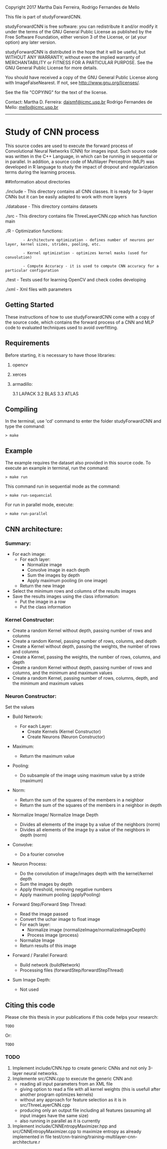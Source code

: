Copyright 2017 Martha Dais Ferreira, Rodrigo Fernandes de Mello

This file is part of studyForwardCNN.

studyForwardCNN is free software: you can redistribute it and/or modify
it under the terms of the GNU General Public License as published by
the Free Software Foundation, either version 3 of the License, or
(at your option) any later version.

studyForwardCNN is distributed in the hope that it will be useful,
but WITHOUT ANY WARRANTY; without even the implied warranty of
MERCHANTABILITY or FITNESS FOR A PARTICULAR PURPOSE.  See the
GNU General Public License for more details.

You should have received a copy of the GNU General Public License
along with ImageFalseNearest.  If not, see <http://www.gnu.org/licenses/>.

See the file "COPYING" for the text of the license.

Contact: 
	Martha D. Ferreira: daismf@icmc.usp.br
	Rodrigo Fernandes de Mello: mello@icmc.usp.br

----------------------------------------------
# Study of CNN process

This source codes are used to execute the forward process of Convolutional Neural Networks (CNN) for images input. Such source code was written in the C++ Language, in which can be running in sequential or in parallel. In addition, a source code of Multilayer Perceptron (MLP) was developed in R language to study the impact of dropout and regularization terms during the learning process.

##Information about directories

./include	- This directory contains all CNN classes. It is ready for 3-layer CNNs but it can be easily adapted to work with more layers

./database 	- This directory contains datasets

./src		- This directory contains file ThreeLayerCNN.cpp which has function main

./R		- Optimization functions:

			- Architecture optimization - defines number of neurons per layer, kernel sizes, strides, pooling, etc.

			- Kernel optimization - optimizes kernel masks (used for convolution)

			- Compute Accuracy - it is used to compute CNN accuracy for a particular configuration

./test		- Tests used for learning OpenCV and check codes developing

./xml		- Xml files with parameters

## Getting Started

These instructions of how to use studyForwardCNN come with a copy of the source code, which contains the forward process of a CNN and MLP code to evaluated techniques used to avoid overfitting.

## Requirements

Before starting, it is necessary to have those libraries:

1. opencv

2. xerces

3. armadillo:

	3.1 LAPACK
	3.2 BLAS
	3.3 ATLAS

## Compiling

In the terminal, use 'cd' command to enter the folder studyForwardCNN and type the command:

```
> make
```

## Example

The example requires the dataset also provided in this source code. To execute an example in terminal, run the command:

```
> make run
```

This command run in sequential mode as the command:

```
> make run-sequencial
```

For run in parallel mode, execute:

```
> make run-parallel
```

## CNN architecture:

### Summary:
 - For each image:
     - For each layer:
         - Normalize image
        - Convolve image in each depth
        - Sum the images by depth
        - Apply maximum pooling (in one image)
    - Return the new Image
- Select the minimum rows and columns of the results images
- Save the results images using the class information:
	- Put the image in a row
	- Put the class information

### Kernel Constructor:
- Create a random Kernel without depth, passing number of rows and colunms
- Create a random Kernel, passing number of rows, colunms, and depth
- Create a Kernel without depth, passing the weights, the number of rows and colunms
- Create a Kernel, passing the weights, the number of rows, columns, and depth
- Create a random Kernel without depth, passing number of rows and columns, and the minimum and maximum values
- Create a random Kernel, passing number of rows, columns, depth, and the minimum and maximum values
	
### Neuron Constructor:
Set the values
- Build Network:
    - For each Layer:
	    - Create Kernels (Kernel Constructor)
		- Create Neurons (Neuron Constructor)
			
- Maximum:
    - Return the maximum value
	
- Pooling:
    - Do subsample of the image using maximum value by a stride (maximum)
	
- Norm:
    - Return the sum of the squares of the members in a neighbor
	- Return the sum of the squares of the members in a neighbor in depth
	
- Normalize Image/ Normalize Image Depth
    - Divides all elements of the image by a value of the neighbors (norm)
	- Divides all elements of the image by a value of the neighbors in depth (norm)
		
- Convolve:
    - Do a fourier convolve
	
- Neuron Process:
    - Do the convolution of image/images depth with the kernel/kernel depth
	- Sum the images by depth
	- Apply threshold, removing negative numbers
	- Apply maximum pooling (applyPooling)
	
- Forward Step/Forward Step Thread:
    - Read the image passed
	- Convert the uchar image to float image
	- For each layer:
	    - Normalize image (normalizeImage/normalizeImageDepth)
		- Process image (process)
	- Normalize Image
	- Return results of this image
		
- Forward / Parallel Forward:
	- Build network (buildNetwork)
	- Processing files (forwardStep/forwardStepThread)
		
- Sum Image Depth:
	- Not used


## Citing this code 

Please cite this thesis in your publications if this code helps your research:

    TODO

Or:

    TODO

### TODO

1. Implement include/CNN.hpp to create generic CNNs and not only 3-layer neural networks.
2. Implemente src/CNN.cpp to execute the generic CNN and:
    - reading all input parameters from an XML file
	- giving option to read a file with all kernel weights (this is usefull after another program optimizes kernels)
	- without any approach for feature selection as it is in src/ThreeLayerCNN.cpp
	- producing only an output file including all features (assuming all input images have the same size)
	- also running in parallel as it is currently
3. Implement include/CNNEntropyMaximizer.hpp and src/CNNEntropyMaximizer.cpp to maximize entropy as already implemented in file test/cnn-training/training-multilayer-cnn-architecture.r
